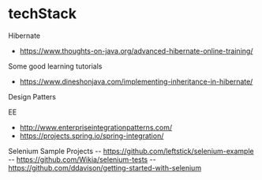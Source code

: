 # techStack

Hibernate
- https://www.thoughts-on-java.org/advanced-hibernate-online-training/


Some good learning tutorials
- https://www.dineshonjava.com/implementing-inheritance-in-hibernate/


Design Patters

EE
- http://www.enterpriseintegrationpatterns.com/
- https://projects.spring.io/spring-integration/

Selenium Sample Projects
-- https://github.com/leftstick/selenium-example
-- https://github.com/Wikia/selenium-tests
-- https://github.com/ddavison/getting-started-with-selenium
